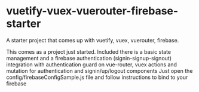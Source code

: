 # vuetify-vuex-vuerouter-firebase-starter
A starter project that comes up with vuetify, vuex, vuerouter, firebase.

This comes as a project just started. Included there is a basic state management and a firebase authentication (signin-signup-signout) integration with authentication guard on vue-router, vuex actions and mutation for authentication and signin/up/logout components
Just open the config/firebaseConfigSample.js file and follow instructions to bind to your firebase
